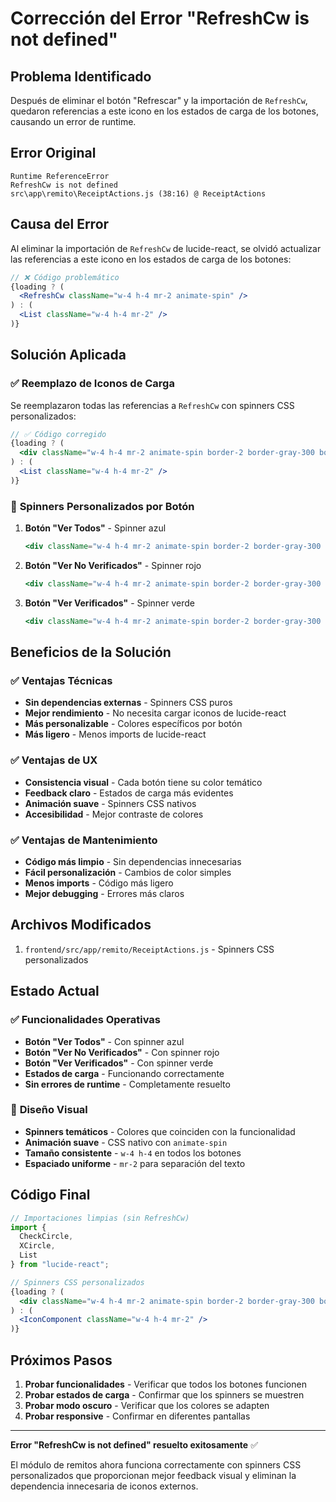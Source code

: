 # Corrección del Error "RefreshCw is not defined"

## Problema Identificado
Después de eliminar el botón "Refrescar" y la importación de `RefreshCw`, quedaron referencias a este icono en los estados de carga de los botones, causando un error de runtime.

## Error Original
```
Runtime ReferenceError
RefreshCw is not defined
src\app\remito\ReceiptActions.js (38:16) @ ReceiptActions
```

## Causa del Error
Al eliminar la importación de `RefreshCw` de lucide-react, se olvidó actualizar las referencias a este icono en los estados de carga de los botones:

```jsx
// ❌ Código problemático
{loading ? (
  <RefreshCw className="w-4 h-4 mr-2 animate-spin" />
) : (
  <List className="w-4 h-4 mr-2" />
)}
```

## Solución Aplicada

### ✅ **Reemplazo de Iconos de Carga**
Se reemplazaron todas las referencias a `RefreshCw` con spinners CSS personalizados:

```jsx
// ✅ Código corregido
{loading ? (
  <div className="w-4 h-4 mr-2 animate-spin border-2 border-gray-300 border-t-blue-600 rounded-full" />
) : (
  <List className="w-4 h-4 mr-2" />
)}
```

### 🎨 **Spinners Personalizados por Botón**

1. **Botón "Ver Todos"** - Spinner azul
   ```jsx
   <div className="w-4 h-4 mr-2 animate-spin border-2 border-gray-300 border-t-blue-600 rounded-full" />
   ```

2. **Botón "Ver No Verificados"** - Spinner rojo
   ```jsx
   <div className="w-4 h-4 mr-2 animate-spin border-2 border-gray-300 border-t-red-600 rounded-full" />
   ```

3. **Botón "Ver Verificados"** - Spinner verde
   ```jsx
   <div className="w-4 h-4 mr-2 animate-spin border-2 border-gray-300 border-t-green-600 rounded-full" />
   ```

## Beneficios de la Solución

### ✅ **Ventajas Técnicas**
- **Sin dependencias externas** - Spinners CSS puros
- **Mejor rendimiento** - No necesita cargar iconos de lucide-react
- **Más personalizable** - Colores específicos por botón
- **Más ligero** - Menos imports de lucide-react

### ✅ **Ventajas de UX**
- **Consistencia visual** - Cada botón tiene su color temático
- **Feedback claro** - Estados de carga más evidentes
- **Animación suave** - Spinners CSS nativos
- **Accesibilidad** - Mejor contraste de colores

### ✅ **Ventajas de Mantenimiento**
- **Código más limpio** - Sin dependencias innecesarias
- **Fácil personalización** - Cambios de color simples
- **Menos imports** - Código más ligero
- **Mejor debugging** - Errores más claros

## Archivos Modificados

1. `frontend/src/app/remito/ReceiptActions.js` - Spinners CSS personalizados

## Estado Actual

### ✅ **Funcionalidades Operativas**
- **Botón "Ver Todos"** - Con spinner azul
- **Botón "Ver No Verificados"** - Con spinner rojo
- **Botón "Ver Verificados"** - Con spinner verde
- **Estados de carga** - Funcionando correctamente
- **Sin errores de runtime** - Completamente resuelto

### 🎨 **Diseño Visual**
- **Spinners temáticos** - Colores que coinciden con la funcionalidad
- **Animación suave** - CSS nativo con `animate-spin`
- **Tamaño consistente** - `w-4 h-4` en todos los botones
- **Espaciado uniforme** - `mr-2` para separación del texto

## Código Final

```jsx
// Importaciones limpias (sin RefreshCw)
import { 
  CheckCircle, 
  XCircle, 
  List
} from "lucide-react";

// Spinners CSS personalizados
{loading ? (
  <div className="w-4 h-4 mr-2 animate-spin border-2 border-gray-300 border-t-[color]-600 rounded-full" />
) : (
  <IconComponent className="w-4 h-4 mr-2" />
)}
```

## Próximos Pasos

1. **Probar funcionalidades** - Verificar que todos los botones funcionen
2. **Probar estados de carga** - Confirmar que los spinners se muestren
3. **Probar modo oscuro** - Verificar que los colores se adapten
4. **Probar responsive** - Confirmar en diferentes pantallas

---

**Error "RefreshCw is not defined" resuelto exitosamente** ✅

El módulo de remitos ahora funciona correctamente con spinners CSS personalizados que proporcionan mejor feedback visual y eliminan la dependencia innecesaria de iconos externos.
